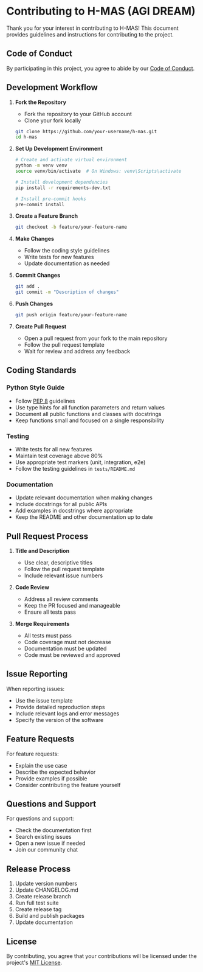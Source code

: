 # Contributing to H-MAS (AGI DREAM)

Thank you for your interest in contributing to H-MAS! This document provides guidelines and instructions for contributing to the project.

## Code of Conduct

By participating in this project, you agree to abide by our [Code of Conduct](CODE_OF_CONDUCT.md).

## Development Workflow

1. **Fork the Repository**
   - Fork the repository to your GitHub account
   - Clone your fork locally
   ```bash
   git clone https://github.com/your-username/h-mas.git
   cd h-mas
   ```

2. **Set Up Development Environment**
   ```bash
   # Create and activate virtual environment
   python -m venv venv
   source venv/bin/activate  # On Windows: venv\Scripts\activate

   # Install development dependencies
   pip install -r requirements-dev.txt

   # Install pre-commit hooks
   pre-commit install
   ```

3. **Create a Feature Branch**
   ```bash
   git checkout -b feature/your-feature-name
   ```

4. **Make Changes**
   - Follow the coding style guidelines
   - Write tests for new features
   - Update documentation as needed

5. **Commit Changes**
   ```bash
   git add .
   git commit -m "Description of changes"
   ```

6. **Push Changes**
   ```bash
   git push origin feature/your-feature-name
   ```

7. **Create Pull Request**
   - Open a pull request from your fork to the main repository
   - Follow the pull request template
   - Wait for review and address any feedback

## Coding Standards

### Python Style Guide
- Follow [PEP 8](https://www.python.org/dev/peps/pep-0008/) guidelines
- Use type hints for all function parameters and return values
- Document all public functions and classes with docstrings
- Keep functions small and focused on a single responsibility

### Testing
- Write tests for all new features
- Maintain test coverage above 80%
- Use appropriate test markers (unit, integration, e2e)
- Follow the testing guidelines in `tests/README.md`

### Documentation
- Update relevant documentation when making changes
- Include docstrings for all public APIs
- Add examples in docstrings where appropriate
- Keep the README and other documentation up to date

## Pull Request Process

1. **Title and Description**
   - Use clear, descriptive titles
   - Follow the pull request template
   - Include relevant issue numbers

2. **Code Review**
   - Address all review comments
   - Keep the PR focused and manageable
   - Ensure all tests pass

3. **Merge Requirements**
   - All tests must pass
   - Code coverage must not decrease
   - Documentation must be updated
   - Code must be reviewed and approved

## Issue Reporting

When reporting issues:
- Use the issue template
- Provide detailed reproduction steps
- Include relevant logs and error messages
- Specify the version of the software

## Feature Requests

For feature requests:
- Explain the use case
- Describe the expected behavior
- Provide examples if possible
- Consider contributing the feature yourself

## Questions and Support

For questions and support:
- Check the documentation first
- Search existing issues
- Open a new issue if needed
- Join our community chat

## Release Process

1. Update version numbers
2. Update CHANGELOG.md
3. Create release branch
4. Run full test suite
5. Create release tag
6. Build and publish packages
7. Update documentation

## License

By contributing, you agree that your contributions will be licensed under the project's [MIT License](LICENSE). 